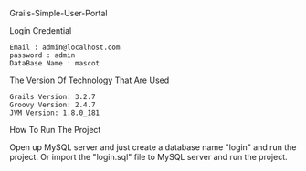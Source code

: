 Grails-Simple-User-Portal

  Login Credential

	Email : admin@localhost.com
	password : admin
	DataBase Name : mascot
	
 The Version Of Technology That Are Used
 
	Grails Version: 3.2.7
	Groovy Version: 2.4.7
	JVM Version: 1.8.0_181
	
	
How To Run The Project

Open up MySQL server and just create a database name "login" and run the project.
Or import the "login.sql" file to MySQL server and run the project.
